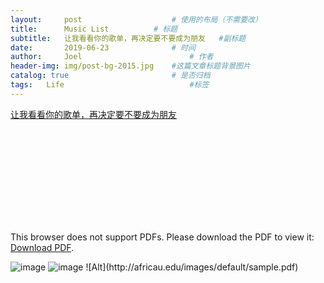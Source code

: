 ```yaml
---
layout:     post   				    # 使用的布局（不需要改）
title:      Music List			# 标题 
subtitle:   让我看看你的歌单，再决定要不要成为朋友   #副标题
date:       2019-06-23 				# 时间
author:     Joel 						# 作者
header-img: img/post-bg-2015.jpg 	#这篇文章标题背景图片
catalog: true 						# 是否归档
tags:	Life							#标签
---
```

<a href="https://mp.weixin.qq.com/s?__biz=MjM5ODAxODM0MA==&mid=401612325&idx=1&sn=dacc6663c2aac6c1d77b62af6e782572&chksm=34d5926e03a21b78d1d9f3c8f622fe94bb0fbd8bf094d9f03e0af64aac93f07cdbbbc78cb7cb&mpshare=1&scene=1&srcid=1215ymXP90FHTMaJ22TMjhSS&pass_ticket=0lhtCWRx6Ep%2Bgy4kgFSURog96NhACLsmycVb105M67xO34ZN5g8K32tNZO%2Fmx6fn#rd">让我看看你的歌单，再决定要不要成为朋友 </a>

<object data="http://www.pdf995.com/samples/pdf.pdf" type="application/pdf" width="700px" height="700px">
    <embed src="http://www.pdf995.com/samples/pdf.pdf">
        <p>This browser does not support PDFs. Please download the PDF to view it: <a href="http://www.pdf995.com/samples/pdf.pdf">Download PDF</a>.</p>
    </embed>
</object>

<img src="http://www.pdf995.com/samples/pdf.pdf" alt="image">
<img src="http://africau.edu/images/default/sample.pdf" alt="image">
![Alt](http://africau.edu/images/default/sample.pdf)
